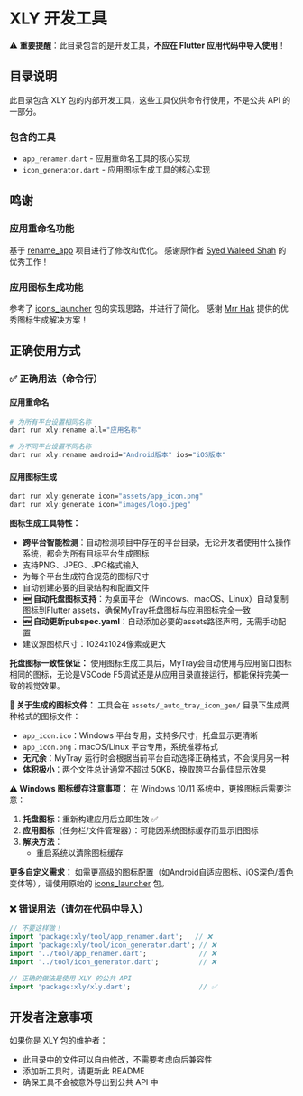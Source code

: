 # XLY 开发工具

⚠️ **重要提醒**：此目录包含的是开发工具，**不应在 Flutter 应用代码中导入使用**！

## 目录说明

此目录包含 XLY 包的内部开发工具，这些工具仅供命令行使用，不是公共 API 的一部分。

### 包含的工具

- `app_renamer.dart` - 应用重命名工具的核心实现
- `icon_generator.dart` - 应用图标生成工具的核心实现

## 鸣谢

### 应用重命名功能
基于 [rename_app](https://github.com/Syed-Waleed-Shah/rename_app) 项目进行了修改和优化。
感谢原作者 [Syed Waleed Shah](https://github.com/Syed-Waleed-Shah) 的优秀工作！

### 应用图标生成功能
参考了 [icons_launcher](https://pub.dev/packages/icons_launcher) 包的实现思路，并进行了简化。
感谢 [Mrr Hak](https://github.com/mrrhak) 提供的优秀图标生成解决方案！

## 正确使用方式

### ✅ 正确用法（命令行）

#### 应用重命名
```bash
# 为所有平台设置相同名称
dart run xly:rename all="应用名称"

# 为不同平台设置不同名称
dart run xly:rename android="Android版本" ios="iOS版本"
```

#### 应用图标生成
```bash
dart run xly:generate icon="assets/app_icon.png"
dart run xly:generate icon="images/logo.jpeg"
```

**图标生成工具特性：**
- **跨平台智能检测**：自动检测项目中存在的平台目录，无论开发者使用什么操作系统，都会为所有目标平台生成图标
- 支持PNG、JPEG、JPG格式输入
- 为每个平台生成符合规范的图标尺寸
- 自动创建必要的目录结构和配置文件
- **🆕 自动托盘图标支持**：为桌面平台（Windows、macOS、Linux）自动复制图标到Flutter assets，确保MyTray托盘图标与应用图标完全一致
- **🆕 自动更新pubspec.yaml**：自动添加必要的assets路径声明，无需手动配置
- 建议源图标尺寸：1024x1024像素或更大

**托盘图标一致性保证：**
使用图标生成工具后，MyTray会自动使用与应用窗口图标相同的图标，无论是VSCode F5调试还是从应用目录直接运行，都能保持完美一致的视觉效果。

**📁 关于生成的图标文件：**
工具会在 `assets/_auto_tray_icon_gen/` 目录下生成两种格式的图标文件：
- `app_icon.ico`：Windows 平台专用，支持多尺寸，托盘显示更清晰
- `app_icon.png`：macOS/Linux 平台专用，系统推荐格式
- **无冗余**：MyTray 运行时会根据当前平台自动选择正确格式，不会误用另一种
- **体积极小**：两个文件总计通常不超过 50KB，换取跨平台最佳显示效果

**⚠️ Windows 图标缓存注意事项：**
在 Windows 10/11 系统中，更换图标后需要注意：
1. **托盘图标**：重新构建应用后立即生效 ✅
2. **应用图标**（任务栏/文件管理器）：可能因系统图标缓存而显示旧图标
3. **解决方法**：
   - 重启系统以清除图标缓存

**更多自定义需求：**
如需更高级的图标配置（如Android自适应图标、iOS深色/着色变体等），请使用原始的 [icons_launcher](https://pub.dev/packages/icons_launcher) 包。

### ❌ 错误用法（请勿在代码中导入）
```dart
// 不要这样做！
import 'package:xly/tool/app_renamer.dart';   // ❌
import 'package:xly/tool/icon_generator.dart'; // ❌
import '../tool/app_renamer.dart';             // ❌
import '../tool/icon_generator.dart';          // ❌

// 正确的做法是使用 XLY 的公共 API
import 'package:xly/xly.dart';                 // ✅
```

## 开发者注意事项

如果你是 XLY 包的维护者：
- 此目录中的文件可以自由修改，不需要考虑向后兼容性
- 添加新工具时，请更新此 README
- 确保工具不会被意外导出到公共 API 中
